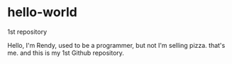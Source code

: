 # hello-world
1st repository

Hello, I'm Rendy, used to be a programmer, but not I'm selling pizza. that's me. and this is my 1st Github repository.
